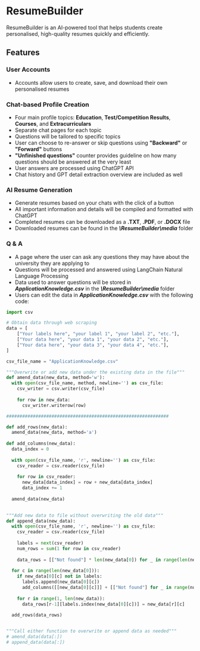 # ResumeBuilder

ResumeBuilder is an AI-powered tool that helps students create personalised, high-quality resumes quickly and efficiently.

## Features

### User Accounts
* Accounts allow users to create, save, and download their own personalised resumes

### Chat-based Profile Creation
* Four main profile topics: __Education__, __Test/Competition Results__, __Courses__, and __Extracurriculars__
* Separate chat pages for each topic
* Questions will be tailored to specific topics
* User can choose to re-answer or skip questions using __"Backward"__ or __"Forward"__ buttons
* __"Unfinished questions"__ counter provides guideline on how many questions should be answered at the very least
* User answers are processed using ChatGPT API
* Chat history and GPT detail extraction overview are included as well

### AI Resume Generation
* Generate resumes based on your chats with the click of a button
* All important information and details will be compiled and formatted with ChatGPT
* Completed resumes can be downloaded as a __.TXT__, __.PDF__, or __.DOCX__ file
* Downloaded resumes can be found in the __*\ResumeBuilder\media*__ folder

### Q & A
* A page where the user can ask any questions they may have about the university they are applying to
* Questions will be processed and answered using LangChain Natural Language Processing
* Data used to answer questions will be stored in __*ApplicationKnowledge.csv*__ in the __*\ResumeBuilder\media*__ folder
* Users can edit the data in __*ApplicationKnowledge.csv*__ with the following code:

```python
import csv

# Obtain data through web scraping
data = [
    ["Your labels here", "your label 1", "your label 2", "etc."],
    ["Your data here", "your data 1", "your data 2", "etc."],
    ["Your data here", "your data 3", "your data 4", "etc."],
]

csv_file_name = "ApplicationKnowledge.csv"

"""Overwrite or add new data under the existing data in the file"""
def amend_data(new_data, method='w'):
  with open(csv_file_name, method, newline='') as csv_file:
    csv_writer = csv.writer(csv_file)
    
    for row in new_data:
      csv_writer.writerow(row)

#############################################################

def add_rows(new_data):
  amend_data(new_data, method='a')
  
def add_columns(new_data):
  data_index = 0
  
  with open(csv_file_name, 'r', newline='') as csv_file:
    csv_reader = csv.reader(csv_file)
    
    for row in csv_reader:
      new_data[data_index] = row + new_data[data_index]
      data_index += 1
          
  amend_data(new_data)
  

"""Add new data to file without overwriting the old data"""
def append_data(new_data):
  with open(csv_file_name, 'r', newline='') as csv_file:
    csv_reader = csv.reader(csv_file)
    
    labels = next(csv_reader)
    num_rows = sum(1 for row in csv_reader)
    
    data_rows = [["Not found"] * len(new_data[0]) for _ in range(len(new_data) - 1)]
  
  for c in range(len(new_data[0])):
    if new_data[0][c] not in labels:
      labels.append(new_data[0][c])
      add_columns([[new_data[0][c]]] + [["Not found"] for _ in range(num_rows)])
      
    for r in range(1, len(new_data)):
      data_rows[r-1][labels.index(new_data[0][c])] = new_data[r][c]
      
  add_rows(data_rows)


"""Call either function to overwrite or append data as needed"""
# amend_data(data[:])
# append_data(data[:])
```
